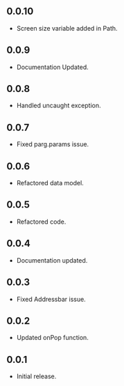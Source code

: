 ## 0.0.10

* Screen size variable added in Path.

## 0.0.9

* Documentation Updated.

## 0.0.8

* Handled uncaught exception.

## 0.0.7

* Fixed parg.params issue.

## 0.0.6

* Refactored data model.

## 0.0.5

* Refactored code.

## 0.0.4

* Documentation updated.

## 0.0.3

* Fixed Addressbar issue.

## 0.0.2

* Updated onPop function.

## 0.0.1

* Initial release.
